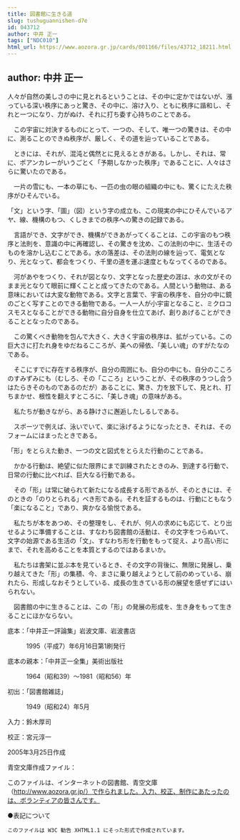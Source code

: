 ```yaml
---
title: 図書館に生きる道
slug: tushuguannishen-d7e
id: 043712
author: 中井 正一
tags: ["NDC010"]
html_url: https://www.aozora.gr.jp/cards/001166/files/43712_18211.html
---
```


## author: 中井 正一

人々が自然の美しさの中に見とれるということは、その中に定かではないが、漲っている深い秩序にあっと驚き、その中に、溶け入り、ともに秩序に諧和し、それと一つになり、力がぬけ、それに打ち委す心持ちのことである。

　この宇宙に対決するものにとって、一つの、そして、唯一つの驚きは、その中に、測ることのできぬ秩序が、厳しく、その道を辿っていることである。

　ときには、それが、混沌と偶然とに見えるときがある。しかし、それは、常に、ポアンカレーがいうごとく「予期しなかった秩序」であることに、人々はさらに驚いたのである。

　一片の雪にも、一本の草にも、一匹の虫の眼の組織の中にも、驚くにたえた秩序がひそんでいる。

「文」という字、「圖」（図）という字の成立も、この現実の中にひそんでいるアヤ、線、機構のもつ、くしきまでの秩序への驚きの記録である。

　言語ができ、文字ができ、機構ができあがってくることは、この宇宙のもつ秩序と法則を、意識の中に再確認し、その驚きを沈め、この法則の中に、生活そのものを溶かし込むことである。水の落差は、その法則の線を辿って、電気となり、光となって、都会をつくり、千里の道を運ぶ速度ともなってくるのである。

　河があやをつくり、それが図となり、文字となった歴史の涯は、水の文がそのまま光となりて眼前に輝くことと成ってきたのである。人間という動物は、ある意味においては大変な動物である。文字と言葉で、宇宙の秩序を、自分の中に鏡のごとく写すことのできる動物である。一人一人が小宇宙となること、ミクロコスモスとなることができる動物に自分自身を仕立てあげ、創りあげることができることとなったのである。

　この驚くべき動物を包んで大きく、大きく宇宙の秩序は、拡がっている。この巨大さに打たれ身をゆだねるこころが、美への帰依、「美しい魂」のすがたなのである。

　そこにすでに存在する秩序が、自分の周囲にも、自分の中にも、自分のこころのすみずみにも（むしろ、その「こころ」ということが、その秩序のうつし合うはたらきそのものであるのだが）あることに、驚き、力を放下して、見とれ、打ちまかせ、根性を翻えすところに、「美しき魂」の意味がある。

　私たちが動きながら、ある静けさに邂逅したしるしである。

　スポーツで例えば、泳いでいて、楽に泳げるようになったとき、それは、そのフォームにはまったときである。

「形」をとらえた動き、一つの文と図式をとらえた行動のことである。

　かかる行動は、絶望に似た限界にまで訓練されたときのみ、到達する行動で、日常の行動に比べれば、巨大なる行動である。

　その「形」は常に破られて新たになる成長する形であるが、そのときには、そのときの「のりとられる」べき形である。それを証するものは、行動にともなう「楽になること」であり、爽かなる愉悦である。

　私たちが本をあつめ、その整理をし、それが、何人の求めにも応じて、とり出せるように準備することは、すなわち図書館の活動は、その文字をつらぬいて、文字の始源である生活の「文」、すなわち形を行動をもって捉え、より高い形にまで、それを高めることを本質とするのではあるまいか。

　私たちは書架に並ぶ本を見ているとき、その文字の背後に、無限に発展し、乗り越えてきた「形」の集積、今、まさに乗り越えようとして前のめっている、崩れたら、形成しなおそうとしている、成長の生きている形の展望を感ぜずにはいられない。

　図書館の中に生きることは、この「形」の発展の形成を、生き身をもって生きることにほかならない。













底本：「中井正一評論集」岩波文庫、岩波書店


　　　1995（平成7）年6月16日第1刷発行

底本の親本：「中井正一全集」美術出版社

　　　1964（昭和39）～1981（昭和56）年

初出：「図書館雑誌」

　　　1949（昭和24）年5月

入力：鈴木厚司

校正：宮元淳一

2005年3月25日作成

青空文庫作成ファイル：

このファイルは、インターネットの図書館、青空文庫（http://www.aozora.gr.jp/）で作られました。入力、校正、制作にあたったのは、ボランティアの皆さんです。











●表記について


	このファイルは W3C 勧告 XHTML1.1 にそった形式で作成されています。